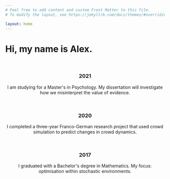 ```yaml
---
# Feel free to add content and custom Front Matter to this file.
# To modify the layout, see https://jekyllrb.com/docs/themes/#overriding-theme-defaults

layout: home
---
```


# Hi, my name is Alex.

<style>
h3 {text-align: center;}
br {display: block; margin: 10px 0;}
</style>

<br>

<div class="intro">
<h3>2021</h3>
<p style="text-align: center;"> 
I am studying for a Master's in Psychology. My dissertation will investigate
 how we misinterpret the value of evidence.
</p>
<br>
</div>

<div class="intro" id="second">
<h3>2020</h3>
<p style="text-align: center;"> 
I completed a three-year Franco-German research project that used crowd simulation to predict
changes in crowd dynamics.
</p>
<br>
</div>

<div class="intro" id="third">
<h3>2017</h3>
<p style="text-align: center;"> 
I graduated with a Bachelor's degree in Mathematics. My focus: optimisation within stochastic environments. 
</p>
<br>
<br>
</div>

<!---
<div class="intro" id="overall">
<p style="text-align: center;"> 
Making decisions is difficult. I am interested in the how and why of decision making.
</p>
</div>
-->